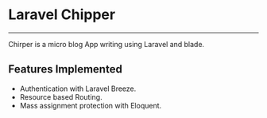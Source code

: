 # Laravel Chipper

---

Chirper is a micro blog App writing using Laravel and blade.

## Features Implemented

-   Authentication with Laravel Breeze.
-   Resource based Routing.
-   Mass assignment protection with Eloquent.
